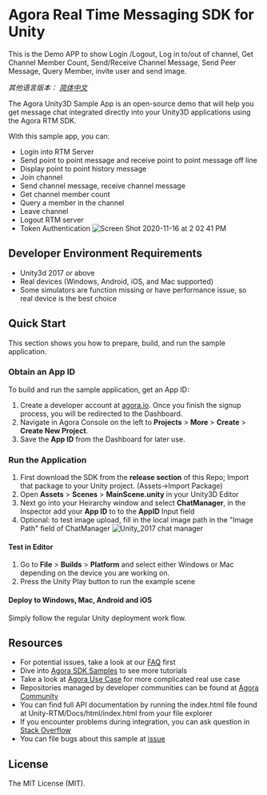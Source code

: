 # Agora Real Time Messaging SDK for Unity
This is the Demo APP to show Login /Logout, Log in to/out of channel, Get Channel Member Count, Send/Receive Channel Message, Send Peer Message, Query Member, invite user and send image.

*其他语言版本： [简体中文](README.zh.md)*

The Agora Unity3D Sample App is an open-source demo that will help you get message chat integrated directly into your Unity3D applications using the Agora RTM SDK.

With this sample app, you can:

- Login into RTM Server
- Send point to point message and receive point to point message off line
- Display point to point history message
- Join channel
- Send channel message, receive channel message
- Get channel member count
- Query a member in the channel
- Leave channel
- Logout RTM server
- Token Authentication
![Screen Shot 2020-11-16 at 2 02 41 PM](https://user-images.githubusercontent.com/1261195/99313438-6aba8e00-2814-11eb-9a29-07927ee655ca.png)

## Developer Environment Requirements
- Unity3d 2017 or above
- Real devices (Windows, Android, iOS, and Mac supported)
- Some simulators are function missing or have performance issue, so real device is the best choice

## Quick Start

This section shows you how to prepare, build, and run the sample application. 

### Obtain an App ID

To build and run the sample application, get an App ID:
1. Create a developer account at [agora.io](https://dashboard.agora.io/signin/). Once you finish the signup process, you will be redirected to the Dashboard.
2. Navigate in Agora Console on the left to **Projects** > **More** > **Create** > **Create New Project**.
3. Save the **App ID** from the Dashboard for later use.

### Run the Application   

1. First download the SDK from the **release section** of this Repo; Import that package to your Unity project. (Assets->Import Package)
2. Open **Assets** > **Scenes** > **MainScene.unity** in your Unity3D Editor
3. Next go into your Heirarchy window and select **ChatManager**, in the Inspector add your **App ID** to to the **AppID** Input field
4. Optional: to test image upload, fill in the local image path in the "Image Path" field of ChatManager
![Unity_2017 chat manager](https://user-images.githubusercontent.com/1261195/99313131-e36d1a80-2813-11eb-9628-be633fb818dc.png)

#### Test in Editor 
1. Go to **File** > **Builds** > **Platform** and select either Windows or Mac depending on the device you are working on. 
2. Press the Unity Play button to run the example scene 

#### Deploy to Windows, Mac, Android and iOS
Simply follow the regular Unity deployment work flow.


## Resources

- For potential issues, take a look at our [FAQ](https://docs.agora.io/en/faq) first
- Dive into [Agora SDK Samples](https://github.com/AgoraIO) to see more tutorials
- Take a look at [Agora Use Case](https://github.com/AgoraIO-usecase) for more complicated real use case
- Repositories managed by developer communities can be found at [Agora Community](https://github.com/AgoraIO-Community)
- You can find full API documentation by running the index.html file found at Unity-RTM/Docs/html/index.html from your file explorer
- If you encounter problems during integration, you can ask question in [Stack Overflow](https://stackoverflow.com/questions/tagged/agora.io)
- You can file bugs about this sample at [issue](https://github.com/jakep84/Unity-RTM/issues)

## License
The MIT License (MIT).
